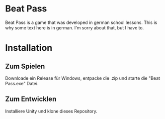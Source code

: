 # Beat Pass

Beat Pass is a game that was developed in german school lessons. This is why some text here is in german. I'm sorry about that, but I have to.

# Installation

## Zum Spielen

Downloade ein Release für Windows, entpacke die .zip und starte die "Beat Pass.exe" Datei.

## Zum Entwicklen

Installiere Unity und klone dieses Repository.
